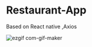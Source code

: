 # Restaurant-App
Based on
React native ,Axios 



![ezgif com-gif-maker](https://user-images.githubusercontent.com/60879097/97772061-33d44f00-1b69-11eb-99ea-f7073e398909.gif)
